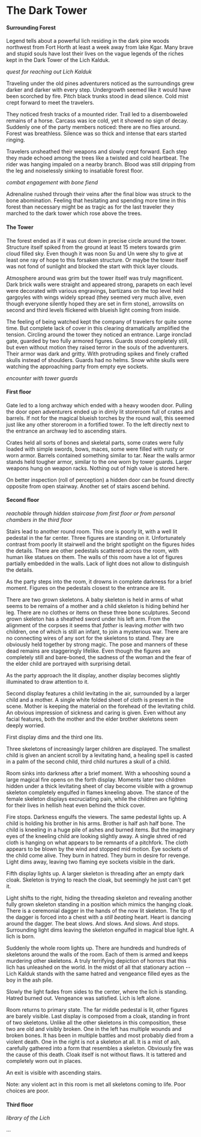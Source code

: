# The Dark Tower

#### Surrounding Forest
Legend tells about a powerful lich residing in the dark pine woods northwest
from Fort Horth at least a week away from lake Kgar. Many brave and stupid
souls have lost their lives on the vague legends of the riches kept in the Dark
Tower of the Lich Kalduk.

  _quest for reaching out Lich Kalduk_

Traveling under the old pines adventurers noticed as the surroundings grew
darker and darker with every step. Undergrowth seemed like it would have been
scorched by fire. Pitch black trunks stood in dead silence. Cold mist crept
forward to meet the travelers.

They noticed fresh tracks of a mounted rider. Trail led to a disemboweled
remains of a horse. Carcass was ice cold, yet it showed no sign of decay.
Suddenly one of the party members noticed: there are no flies around. Forest
was breathless. Silence was so thick and intense that ears started ringing.

Travelers unsheathed their weapons and slowly crept forward. Each step they
made echoed among the trees like a twisted and cold heartbeat. The rider was
hanging impaled on a nearby branch. Blood was still dripping from the leg and
noiselessly sinking to insatiable forest floor.

  _combat engagement with bone fiend_

Adrenaline rushed through their veins after the final blow was struck to the
bone abomination. Feeling that hesitating and spending more time in this
forest than necessary might be as tragic as for the last traveler they marched
to the dark tower which rose above the trees.

#### The Tower
The forest ended as if it was cut down in precise circle around the tower.
Structure itself spiked from the ground at least 15 meters towards grim cloud
filled sky. Even though it was noon Su and Un were shy to give at least one ray
of hope to this forsaken structure. Or maybe the tower itself was not fond of
sunlight and blocked the start with thick layer clouds.

Atmosphere around was grim but the tower itself was truly magnificent. Dark
brick walls were straight and appeared strong, parapets on each level were
decorated with various engravings, bartizans on the top level held gargoyles
with wings widely spread (they seemed very much alive, even though everyone
silently hoped they are set in firm stone), arrowslits on second and third
levels flickered with blueish light coming from inside.

The feeling of being watched kept the company of travelers for quite some time.
But complete lack of cover in this clearing dramatically amplified the tension.
Circling around the tower they noticed an entrance. Large ironclad gate,
guarded by two fully armored figures. Guards stood completely still, but even
without motion they raised terror in the souls of the adventurers. Their armor
was dark and gritty. With protruding spikes and finely crafted skulls instead
of shoulders. Guards had no helms. Snow white skulls were watching the
approaching party from empty eye sockets.

  _encounter with tower guards_

#### First floor
Gate led to a long archway which ended with a heavy wooden door. Pulling the
door open adventurers ended up in dimly lit storeroom full of crates and
barrels. If not for the magical blueish torches by the round wall, this
seemed just like any other storeroom in a fortified tower. To the left directly
next to the entrance an archway led to ascending stairs.

  Crates held all sorts of bones and skeletal parts, some crates were fully
  loaded with simple swords, bows, maces, some were filled with rusty or worn
  armor. Barrels contained something similar to tar. Near the walls armor stands
  held tougher armor, similar to the one worn by tower guards. Larger weapons
  hung on weapon racks. Nothing out of high value is stored here.

  On better inspection (roll of perception) a hidden door can be found directly
  opposite from open stairway. Another set of stairs ascend behind.

#### Second floor
_reachable through hidden staircase from first floor or from personal chambers
in the third floor_

Stairs lead to another round room. This one is poorly lit, with a well lit
pedestal in the far center. Three figures are standing on it. Unfortunately
contrast from poorly lit stairwell and the bright spotlight on the figures
hides the details. There are other pedestals scattered across the room, with
human like statues on them. The walls of this room have a lot of figures
partially embedded in the walls. Lack of light does not allow to distinguish
the details.

As the party steps into the room, it drowns in complete darkness for a brief
moment. Figures on the pedestals closest to the entrance are lit.

  There are two grown skeletons. A baby skeleton is held in arms of what seems
  to be remains of a mother and a child skeleton is hiding behind her leg.
  There are no clothes or items on these three bone sculptures. Second grown
  skeleton has a sheathed sword under his left arm. From the alignment of the
  corpses it seems that _father_ is leaving _mother_ with two children, one of
  which is still an infant, to join a mysterious war. There are no connecting
  wires of any sort for the skeletons to stand. They are obviously held together
  by strong magic. The pose and manners of these dead remains are staggeringly
  lifelike. Even though the figures are completely still and bare-boned, the
  sadness of the woman and the fear of the elder child are portrayed with
  surprising detail.

  As the party approach the lit display, another display becomes slightly
  illuminated to draw attention to it.

  Second display features a child levitating in the air, surrounded by a larger
  child and a mother. A single white folded sheet of cloth is present in the
  scene. Mother is keeping the material on the forehead of the levitating
  child. An obvious impression of sickness and caring is given. Even without
  any facial features, both the mother and the elder brother skeletons seem
  deeply worried.

  First display dims and the third one lits.

  Three skeletons of increasingly larger children are displayed. The smallest
  child is given an ancient scroll by a levitating hand, a healing spell is
  casted in a palm of the second child, third child nurtures a skull of a
  child.

  Room sinks into darkness after a brief moment. With a whooshing sound a large
  magical fire opens on the forth display. Moments later two children hidden
  under a thick levitating sheet of clay become visible with a grownup skeleton
  completely engulfed in flames kneeling above. The stance of the female
  skeleton displays excruciating pain, while the children are fighting for
  their lives in hellish heat even behind the thick cover.

  Fire stops. Darkness engulfs the viewers. The same pedestal lights up. A
  child is holding his brother in his arms. Brother is half ash half bone. The
  child is kneeling in a huge pile of ashes and burned items. But the imaginary
  eyes of the kneeling child are looking slightly away. A single shred of red
  cloth is hanging on what appears to be remnants of a pitchfork. The cloth
  appears to be blown by the wind and stopped mid motion. Eye sockets of the
  child come alive. They burn in hatred. They burn in desire for revenge.
  Light dims away, leaving two flaming eye sockets visible in the dark.

  Fifth display lights up. A larger skeleton is threading after an empty dark cloak.
  Skeleton is trying to reach the cloak, but seemingly he just can't get it.

  Light shifts to the right, hiding the threading skeleton and revealing
  another fully grown skeleton standing in a position which mimics the hanging
  cloak. There is a ceremonial dagger in the hands of the now lit skeleton. The
  tip of the dagger is forced into a chest with a _still beating_ heart. Heart
  is dancing around the dagger. The beat slows. And slows. And slows. And stops.
  Surrounding light dims leaving the skeleton engulfed in magical blue light. A
  lich is born.

  Suddenly the whole room lights up. There are hundreds and hundreds of skeletons
  around the walls of the room. Each of them is armed and keeps murdering other
  skeletons. A truly terrifying depiction of horrors that this lich has unleashed
  on the world. In the midst of all that stationary action -- Lich Kalduk stands
  with the same hatred and vengeance filled eyes as the boy in the ash pile.

  Slowly the light fades from sides to the center, where the lich is standing.
  Hatred burned out. Vengeance was satisfied. Lich is left alone.

  Room returns to primary state. The far middle pedestal is lit, other figures
  are barely visible. Last display is composed from a cloak, standing in front
  of two skeletons. Unlike all the other skeletons in this composition, these
  two are old and visibly broken. One in the left has multiple wounds and
  broken bones. It has been in multiple battles and most probably died from a
  violent death. One in the right is not a skeleton at all. It is a mist of
  ash, carefully gathered into a form that resembles a skeleton. Obviously fire
  was the cause of this death. Cloak itself is not without flaws. It is
  tattered and completely worn out in places.

An exit is visible with ascending stairs.

Note: any violent act in this room is met all skeletons coming to life.
Poor choices are poor.

#### Third floor
_library of the Lich_

...
